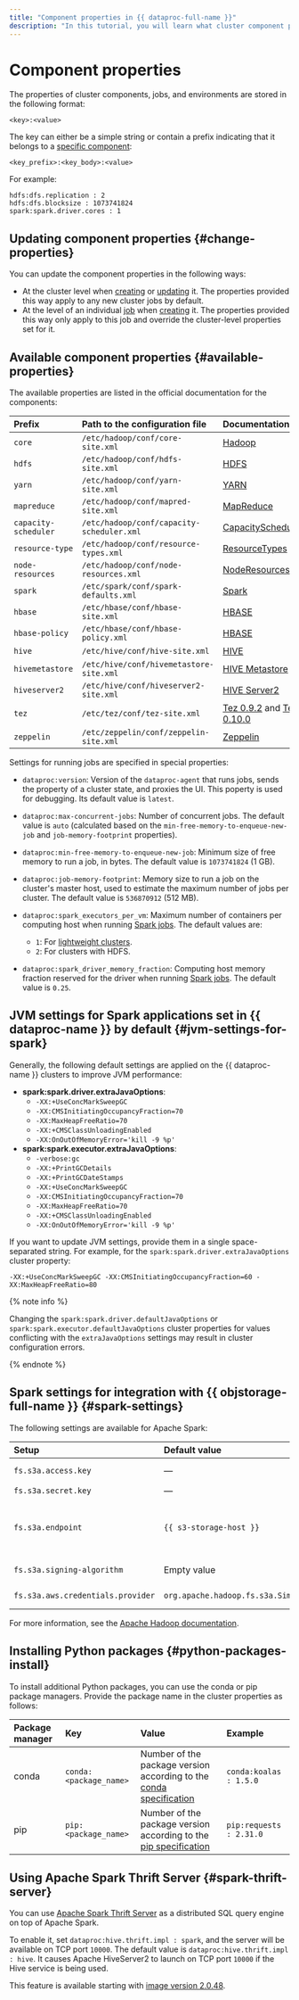 ```yaml
---
title: "Component properties in {{ dataproc-full-name }}"
description: "In this tutorial, you will learn what cluster component properties are, how they are stored, and what settings they have."
---
```


# Component properties

The properties of cluster components, jobs, and environments are stored in the following format:

```text
<key>:<value>
```

The key can either be a simple string or contain a prefix indicating that it belongs to a [specific component](environment.md):

```text
<key_prefix>:<key_body>:<value>
```

For example:

```text
hdfs:dfs.replication : 2
hdfs:dfs.blocksize : 1073741824
spark:spark.driver.cores : 1
```

## Updating component properties {#change-properties}

You can update the component properties in the following ways:

* At the cluster level when [creating](../operations/cluster-create.md) or [updating](../operations/cluster-update.md) it. The properties provided this way apply to any new cluster jobs by default.
* At the level of an individual [job](./jobs.md) when [creating](../operations/jobs.md) it. The properties provided this way only apply to this job and override the cluster-level properties set for it.

## Available component properties {#available-properties}

The available properties are listed in the official documentation for the components:

| Prefix | Path to the configuration file | Documentation |
|:---------------------|:----------------------------------------|:----------------------------------------------------------------------------------------------------------------------------|
| `core` | `/etc/hadoop/conf/core-site.xml` | [Hadoop](https://hadoop.apache.org/docs/current/hadoop-project-dist/hadoop-common/core-default.xml) |
| `hdfs` | `/etc/hadoop/conf/hdfs-site.xml` | [HDFS](https://hadoop.apache.org/docs/current/hadoop-project-dist/hadoop-hdfs/hdfs-default.xml) |
| `yarn` | `/etc/hadoop/conf/yarn-site.xml` | [YARN](https://hadoop.apache.org/docs/current/hadoop-yarn/hadoop-yarn-common/yarn-default.xml) |
| `mapreduce` | `/etc/hadoop/conf/mapred-site.xml` | [MapReduce](https://hadoop.apache.org/docs/current/hadoop-mapreduce-client/hadoop-mapreduce-client-core/mapred-default.xml) |
| `capacity-scheduler` | `/etc/hadoop/conf/capacity-scheduler.xml` | [CapacityScheduler](https://hadoop.apache.org/docs/current/hadoop-yarn/hadoop-yarn-site/CapacityScheduler.html) |
| `resource-type` | `/etc/hadoop/conf/resource-types.xml` | [ResourceTypes](https://hadoop.apache.org/docs/current/hadoop-yarn/hadoop-yarn-site/ResourceModel.html) |
| `node-resources` | `/etc/hadoop/conf/node-resources.xml` | [NodeResources](https://hadoop.apache.org/docs/current/hadoop-yarn/hadoop-yarn-site/ResourceModel.html) |
| `spark` | `/etc/spark/conf/spark-defaults.xml` | [Spark](https://spark.apache.org/docs/latest/configuration.html) |
| `hbase` | `/etc/hbase/conf/hbase-site.xml` | [HBASE](https://hbase.apache.org/book.html#config.files) |
| `hbase-policy` | `/etc/hbase/conf/hbase-policy.xml` | [HBASE](https://hbase.apache.org/book.html#config.files) |
| `hive` | `/etc/hive/conf/hive-site.xml` | [HIVE](https://cwiki.apache.org/confluence/display/Hive/Configuration+Properties) |
| `hivemetastore` | `/etc/hive/conf/hivemetastore-site.xml` | [HIVE Metastore](https://cwiki.apache.org/confluence/display/Hive/Configuration+Properties) |
| `hiveserver2` | `/etc/hive/conf/hiveserver2-site.xml` | [HIVE Server2](https://cwiki.apache.org/confluence/display/Hive/Configuration+Properties) |
| `tez` | `/etc/tez/conf/tez-site.xml` | [Tez 0.9.2](https://tez.apache.org/releases/0.9.2/tez-api-javadocs/configs/TezConfiguration.html) and [Tez 0.10.0](https://tez.apache.org/releases/0.10.0/tez-api-javadocs/configs/TezConfiguration.html) |
| `zeppelin` | `/etc/zeppelin/conf/zeppelin-site.xml` | [Zeppelin](https://zeppelin.apache.org/docs/0.9.0/setup/operation/configuration.html) |

Settings for running jobs are specified in special properties:

* `dataproc:version`: Version of the `dataproc-agent` that runs jobs, sends the property of a cluster state, and proxies the UI. This poperty is used for debugging. Its default value is `latest`.
* `dataproc:max-concurrent-jobs`: Number of concurrent jobs. The default value is `auto` (calculated based on the `min-free-memory-to-enqueue-new-job` and `job-memory-footprint` properties).
* `dataproc:min-free-memory-to-enqueue-new-job`: Minimum size of free memory to run a job, in bytes. The default value is `1073741824` (1 GB).
* `dataproc:job-memory-footprint`: Memory size to run a job on the cluster's master host, used to estimate the maximum number of jobs per cluster. The default value is `536870912` (512 MB).
* `dataproc:spark_executors_per_vm`: Maximum number of containers per computing host when running [Spark jobs](./spark-sql.md). The default values are:

   * `1`: For [lightweight clusters](./index.md#light-weight-clusters).
   * `2`: For clusters with HDFS.

* `dataproc:spark_driver_memory_fraction`: Computing host memory fraction reserved for the driver when running [Spark jobs](./spark-sql.md). The default value is `0.25`.

## JVM settings for Spark applications set in {{ dataproc-name }} by default {#jvm-settings-for-spark}

Generally, the following default settings are applied on the {{ dataproc-name }} clusters to improve JVM performance:

* **spark:spark.driver.extraJavaOptions**:
   * `-XX:+UseConcMarkSweepGC`
   * `-XX:CMSInitiatingOccupancyFraction=70`
   * `-XX:MaxHeapFreeRatio=70`
   * `-XX:+CMSClassUnloadingEnabled`
   * `-XX:OnOutOfMemoryError='kill -9 %p'`
* **spark:spark.executor.extraJavaOptions**:
   * `-verbose:gc`
   * `-XX:+PrintGCDetails`
   * `-XX:+PrintGCDateStamps`
   * `-XX:+UseConcMarkSweepGC`
   * `-XX:CMSInitiatingOccupancyFraction=70`
   * `-XX:MaxHeapFreeRatio=70`
   * `-XX:+CMSClassUnloadingEnabled`
   * `-XX:OnOutOfMemoryError='kill -9 %p'`

If you want to update JVM settings, provide them in a single space-separated string. For example, for the `spark:spark.driver.extraJavaOptions` cluster property:

```text
-XX:+UseConcMarkSweepGC -XX:CMSInitiatingOccupancyFraction=60 -XX:MaxHeapFreeRatio=80
```

{% note info %}

Changing the `spark:spark.driver.defaultJavaOptions` or `spark:spark.executor.defaultJavaOptions` cluster properties for values conflicting with the `extraJavaOptions` settings may result in cluster configuration errors.

{% endnote %}

## Spark settings for integration with {{ objstorage-full-name }} {#spark-settings}

The following settings are available for Apache Spark:

| Setup | Default value | Description |
|:----------------------------------|:--------------------------------------------------------|:-----------------------------------------------------------------------------------|
| `fs.s3a.access.key` | — | [Static key](../../iam/concepts/authorization/access-key.md) ID |
| `fs.s3a.secret.key` | — | Secret key |
| `fs.s3a.endpoint` | `{{ s3-storage-host }}` | Endpoint to connect to {{ objstorage-name }} |
| `fs.s3a.signing-algorithm` | Empty value | Signature algorithm |
| `fs.s3a.aws.credentials.provider` | `org.apache.hadoop.fs.s3a.SimpleAWSCredentialsProvider` | Credentials provider |

For more information, see the [Apache Hadoop documentation](https://hadoop.apache.org/docs/current/hadoop-project-dist/hadoop-common/core-default.xml).

## Installing Python packages {#python-packages-install}

To install additional Python packages, you can use the conda or pip package managers. Provide the package name in the cluster properties as follows:

| Package manager | Key | Value | Example |
|:------------------|:---------------------|:------------------------------------------------------------------------------------------------------------------------------------------------------------------|:-----------------------|
| conda | `conda:<package_name>` | Number of the package version according to the [conda specification](https://docs.conda.io/projects/conda/en/latest/user-guide/concepts/pkg-specs.html#package-match-specifications) | `conda:koalas : 1.5.0` |
| pip | `pip:<package_name>` | Number of the package version according to the [pip specification](https://www.python.org/dev/peps/pep-0440/#version-specifiers) | `pip:requests : 2.31.0` |

## Using Apache Spark Thrift Server {#spark-thrift-server}

You can use [Apache Spark Thrift Server](https://spark.apache.org/docs/latest/sql-distributed-sql-engine.html) as a distributed SQL query engine on top of Apache Spark.

To enable it, set `dataproc:hive.thrift.impl : spark`, and the server will be available on TCP port `10000`. The default value is `dataproc:hive.thrift.impl : hive`. It causes Apache HiveServer2 to launch on TCP port `10000` if the Hive service is being used.


This feature is available starting with [image version 2.0.48](../release-notes/images.md#2.0.48).

